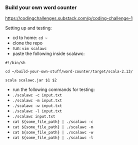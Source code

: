 ### Build your own word counter

https://codingchallenges.substack.com/p/coding-challenge-1

Setting up and testing:
 
 - cd to home: `cd ~`
 - clone the repo
 - run: `vim scalawc`
 - paste the following inside scalawc:

`#!/bin/sh`

`cd ~/build-your-own-stuff/word-counter/target/scala-2.13/`

`scala scalawc.jar $1 $2`

 - run the following commands for testing:
 - `./scalawc -c input.txt`
 - `./scalawc -m input.txt`
 - `./scalawc -w input.txt`
 - `./scalawc -l input.txt`
 - `./scalawc input.txt`
 - `cat ${some_file_path} | ./scalawc -c`
 - `cat ${some_file_path} | ./scalawc -m`
 - `cat ${some_file_path} | ./scalawc -w`
 - `cat ${some_file_path} | ./scalawc -l`

